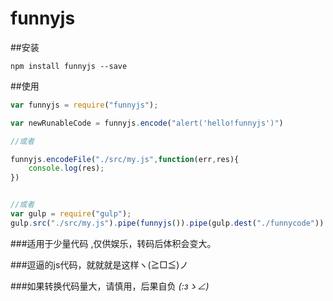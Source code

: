 # funnyjs

##安装
```
npm install funnyjs --save
```

##使用
```javascript
var funnyjs = require("funnyjs");

var newRunableCode = funnyjs.encode("alert('hello!funnyjs')")

//或者

funnyjs.encodeFile("./src/my.js",function(err,res){
    console.log(res);
})


//或者
var gulp = require("gulp");
gulp.src("./src/my.js").pipe(funnyjs()).pipe(gulp.dest("./funnycode"))

```

###适用于少量代码 ,仅供娱乐，转码后体积会变大。

###逗逼的js代码，就就就是这样ヽ(≧□≦)ノ

###如果转换代码量大，请慎用，后果自负  _(:зゝ∠)_

